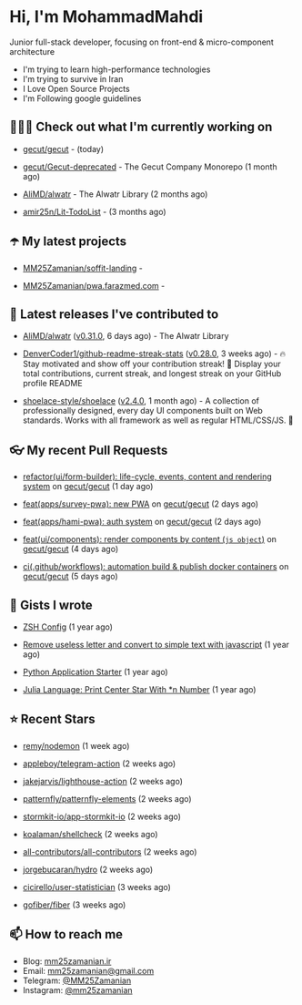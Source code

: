 # Hi, I'm MohammadMahdi

Junior full-stack developer, focusing on front-end & micro-component architecture

- I'm trying to learn high-performance technologies
- I'm trying to survive in Iran
- I Love Open Source Projects
- I'm Following google guidelines

## 👨🏻‍💻 Check out what I'm currently working on



- [gecut/gecut](https://github.com/gecut/gecut) -  (today)

- [gecut/Gecut-deprecated](https://github.com/gecut/Gecut-deprecated) - The Gecut Company Monorepo (1 month ago)

- [AliMD/alwatr](https://github.com/AliMD/alwatr) - The Alwatr Library (2 months ago)

- [amir25n/Lit-TodoList](https://github.com/amir25n/Lit-TodoList) -  (3 months ago)

## ☂️ My latest projects



- [MM25Zamanian/soffit-landing](https://github.com/MM25Zamanian/soffit-landing) - 

- [MM25Zamanian/pwa.farazmed.com](https://github.com/MM25Zamanian/pwa.farazmed.com) - 

## 🎉 Latest releases I've contributed to



- [AliMD/alwatr](https://github.com/AliMD/alwatr) ([v0.31.0](https://github.com/AliMD/alwatr/releases/tag/v0.31.0), 6 days ago) - The Alwatr Library

- [DenverCoder1/github-readme-streak-stats](https://github.com/DenverCoder1/github-readme-streak-stats) ([v0.28.0](https://github.com/DenverCoder1/github-readme-streak-stats/releases/tag/v0.28.0), 3 weeks ago) - 🔥 Stay motivated and show off your contribution streak! 🌟 Display your total contributions, current streak, and longest streak on your GitHub profile README

- [shoelace-style/shoelace](https://github.com/shoelace-style/shoelace) ([v2.4.0](https://github.com/shoelace-style/shoelace/releases/tag/v2.4.0), 1 month ago) - A collection of professionally designed, every day UI components built on Web standards. Works with all framework as well as regular HTML/CSS/JS. 🥾

## 👓 My recent Pull Requests



- [refactor(ui/form-builder): life-cycle, events, content and rendering system](https://github.com/gecut/gecut/pull/85) on [gecut/gecut](https://github.com/gecut/gecut) (1 day ago)

- [feat(apps/survey-pwa): new PWA](https://github.com/gecut/gecut/pull/84) on [gecut/gecut](https://github.com/gecut/gecut) (2 days ago)

- [feat(apps/hami-pwa): auth system](https://github.com/gecut/gecut/pull/83) on [gecut/gecut](https://github.com/gecut/gecut) (2 days ago)

- [feat(ui/components): render components by content (`js object`)](https://github.com/gecut/gecut/pull/82) on [gecut/gecut](https://github.com/gecut/gecut) (4 days ago)

- [ci(.github/workflows): automation build &amp; publish docker containers](https://github.com/gecut/gecut/pull/76) on [gecut/gecut](https://github.com/gecut/gecut) (5 days ago)

## 📓 Gists I wrote



- [ZSH Config](https://gist.github.com/fc1960135cf54fd5fae966c637455ffe) (1 year ago)

- [Remove useless letter and convert to simple text with javascript](https://gist.github.com/2249ec3b4dfe1de7693d6412beeba5a0) (1 year ago)

- [Python Application Starter](https://gist.github.com/0d120f8dde7a95ad33bc1fa160975df6) (1 year ago)

- [Julia Language: Print Center Star With *n Number](https://gist.github.com/b04a84f77b7946162c81409eeae904ad) (1 year ago)

## ⭐ Recent Stars



- [remy/nodemon](https://github.com/remy/nodemon) (1 week ago)

- [appleboy/telegram-action](https://github.com/appleboy/telegram-action) (2 weeks ago)

- [jakejarvis/lighthouse-action](https://github.com/jakejarvis/lighthouse-action) (2 weeks ago)

- [patternfly/patternfly-elements](https://github.com/patternfly/patternfly-elements) (2 weeks ago)

- [stormkit-io/app-stormkit-io](https://github.com/stormkit-io/app-stormkit-io) (2 weeks ago)

- [koalaman/shellcheck](https://github.com/koalaman/shellcheck) (2 weeks ago)

- [all-contributors/all-contributors](https://github.com/all-contributors/all-contributors) (2 weeks ago)

- [jorgebucaran/hydro](https://github.com/jorgebucaran/hydro) (2 weeks ago)

- [cicirello/user-statistician](https://github.com/cicirello/user-statistician) (3 weeks ago)

- [gofiber/fiber](https://github.com/gofiber/fiber) (3 weeks ago)

## 📫 How to reach me

- Blog: [mm25zamanian.ir](https://mm25zamanian.ir)
- Email: [mm25zamanian@gmail.com](mailto://mm25zamanian@gmail.com)
- Telegram: [@MM25Zamanian](https://t.me/MM25Zamanian)
- Instagram: [@mm25zamanian](https://instagram.com/mm25zamanian)
